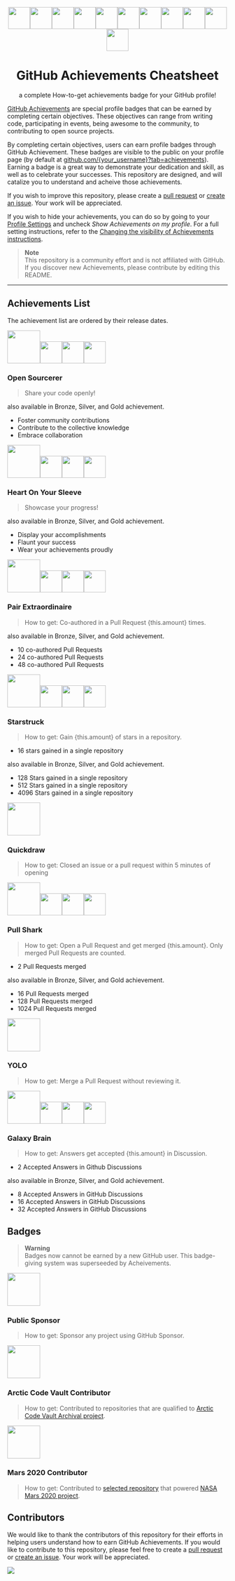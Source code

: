 <p align="center"><img src="./img/open-sourcerer/open-sourcerer-default.png" height="50px" width="50px"><img src="./img/heart-on-your-sleeve/heart-on-your-sleeve-default.png" height="50px" width="50px"><img src="./img/pair-extraordinaire/pair-extraordinaire-default.png" height="50px" width="50px"><img src="./img/starstruck/starstruck-default.png" height="50px" width="50px"><img src="./img/quickdraw/quickdraw-default.png" height="50px" width="50px"><img src="./img/pull-shark/pull-shark-default.png" height="50px" width="50px"><img src="./img/yolo/yolo-default.png" height="50px" width="50px"><img src="./img/galaxy-brain/galaxy-brain-default.png" height="50px" width="50px"><img src="./img/public-sponsor/public-sponsor-default.png" height="50px" weight="50px"><img src="./img/arctic-code-vault/arctic-code-vault-contributor-default.png" height="50px" weight="50px"><img src="./img/mars-2020-contributor/mars-2020-contributor-default.png" height="50px" weight="50px">
</p >

<div>
<h1 align="center">GitHub Achievements Cheatsheet</h1>
<p align="center">a complete How-to-get achievements badge for your GitHub profile!</p>
</div>

[GitHub Achievements](https://github.blog/2022-06-09-introducing-achievements-recognizing-the-many-stages-of-a-developers-coding-journey/) are special profile badges that can be earned by completing certain objectives. These objectives can range from writing code, participating in events, being awesome to the community, to contributing to open source projects.

By completing certain objectives, users can earn profile badges through GitHub Achievement. These badges are visible to the public on your profile page (by default at [github.com/{your_username}?tab=achievements](http://github.com/sagelga?tab=achievements)). Earning a badge is a great way to demonstrate your dedication and skill, as well as to celebrate your successes. This repository are designed, and will catalize you to understand and acheive those achievements.

If you wish to improve this repository, please create a [pull request](https://github.com/sagelga/github-achievement-cheatsheet/pulls) or [create an issue](https://github.com/sagelga/github-achievement-cheatsheet/issues). Your work will be appreciated.

If you wish to hide your achievements, you can do so by going to your [Profile Settings](https://github.com/settings) and uncheck _Show Achievements on my profile_. For a full setting instructions, refer to the [Changing the visibility of Achievements instructions](https://docs.github.com/en/account-and-profile/setting-up-and-managing-your-github-profile/managing-contribution-settings-on-your-profile/showing-your-private-contributions-and-achievements-on-your-profile#changing-the-visibility-of-achievements).

> **Note**<br/>
> This repository is a community effort and is not affiliated with GitHub. If you discover new Achievements, please contribute by editing this README.

---

## Achievements List

The achievement list are ordered by their release dates.

<img src="./img/open-sourcerer/open-sourcerer-default.png" height="75px" width="75px"><img src="./img/open-sourcerer/open-sourcerer-bronze.png" height="50px" width="50px"><img src="./img/open-sourcerer/open-sourcerer-silver.png" height="50px" width="50px"><img src="./img/open-sourcerer/open-sourcerer-gold.png" height="50px" width="50px">

### Open Sourcerer

> Share your code openly!

also available in Bronze, Silver, and Gold achievement.

- Foster community contributions
- Contribute to the collective knowledge
- Embrace collaboration

<img src="./img/heart-on-your-sleeve/heart-on-your-sleeve-default.png" height="75px" width="75px"><img src="./img/heart-on-your-sleeve/heart-on-your-sleeve-bronze.png" height="50px" width="50px"><img src="./img/heart-on-your-sleeve/heart-on-your-sleeve-silver.png" height="50px" width="50px"><img src="./img/heart-on-your-sleeve/heart-on-your-sleeve-gold.png" height="50px" width="50px">

### Heart On Your Sleeve

> Showcase your progress!

also available in Bronze, Silver, and Gold achievement.

-   Display your accomplishments
-   Flaunt your success
-   Wear your achievements proudly

<img src="./img/pair-extraordinaire/pair-extraordinaire-default.png" height="75px" width="75px"><img src="./img/pair-extraordinaire/pair-extraordinaire-bronze.png" height="50px" width="50px"><img src="./img/pair-extraordinaire/pair-extraordinaire-silver.png" height="50px" width="50px"><img src="./img/pair-extraordinaire/pair-extraordinaire-gold.png" height="50px" width="50px">

### Pair Extraordinaire

> How to get: Co-authored in a Pull Request {this.amount} times.

also available in Bronze, Silver, and Gold achievement.

-   10 co-authored Pull Requests
-   24 co-authored Pull Requests
-   48 co-authored Pull Requests

<img src="./img/starstruck/starstruck-default.png" height="75px" width="75px"><img src="./img/starstruck/starstruck-bronze.png" height="50px" width="50px"><img src="./img/starstruck/starstruck-silver.png" height="50px" width="50px"><img src="./img/starstruck/starstruck-gold.png" height="50px" width="50px">

### Starstruck

> How to get: Gain {this.amount} of stars in a repository.

-   16 stars gained in a single repository

also available in Bronze, Silver, and Gold achievement.

-   128 Stars gained in a single repository
-   512 Stars gained in a single repository
-   4096 Stars gained in a single repository

<img src="./img/quickdraw/quickdraw-default.png" height="75px" width="75px">

### Quickdraw

> How to get: Closed an issue or a pull request within 5 minutes of opening

<img src="./img/pull-shark/pull-shark-default.png" height="75px" width="75px"><img src="./img/pull-shark/pull-shark-bronze.png" height="50px" width="50px"><img src="./img/pull-shark/pull-shark-silver.png" height="50px" width="50px"><img src="./img/pull-shark/pull-shark-gold.png" height="50px" width="50px">

### Pull Shark

> How to get: Open a Pull Request and get merged {this.amount}. Only merged Pull Requests are counted.

-   2 Pull Requests merged

also available in Bronze, Silver, and Gold achievement.

-   16 Pull Requests merged
-   128 Pull Requests merged
-   1024 Pull Requests merged

<img src="./img/yolo/yolo-default.png" height="75px" width="75px">

### YOLO

> How to get: Merge a Pull Request without reviewing it.

<img src="./img/galaxy-brain/galaxy-brain-default.png" height="75px" width="75px"><img src="./img/galaxy-brain/galaxy-brain-bronze.png" height="50px" width="50px"><img src="./img/galaxy-brain/galaxy-brain-silver.png" height="50px" width="50px"><img src="./img/galaxy-brain/galaxy-brain-gold.png" height="50px" width="50px">

### Galaxy Brain

> How to get: Answers get accepted {this.amount} in Discussion.

-   2 Accepted Answers in Github Discussions

also available in Bronze, Silver, and Gold achievement.

-   8 Accepted Answers in GitHub Discussions
-   16 Accepted Answers in GitHub Discussions
-   32 Accepted Answers in GitHub Discussions

## Badges

> **Warning**<br>
> Badges now cannot be earned by a new GitHub user. This badge-giving system was superseeded by Acheivements.

<img src="./img/public-sponsor/public-sponsor-default.png" height="75px" weight="75px">

### Public Sponsor

> How to get: Sponsor any project using GitHub Sponsor.

<img src="./img/arctic-code-vault/arctic-code-vault-contributor-default.png" height="75px" weight="75px">

### Arctic Code Vault Contributor

> How to get: Contributed to repositories that are qualified to [Arctic Code Vault Archival project](https://archiveprogram.github.com/).

<img src="./img/mars-2020-contributor/mars-2020-contributor-default.png" height="75px" weight="75px">

### Mars 2020 Contributor

> How to get: Contributed to [selected repository](https://docs.github.com/en/account-and-profile/setting-up-and-managing-your-github-profile/customizing-your-profile/personalizing-your-profile#displaying-badges-on-your-profile) that powered [NASA Mars 2020 project](https://github.com/readme/featured/nasa-ingenuity-helicopter).

## Contributors

We would like to thank the contributors of this repository for their efforts in helping users understand how to earn GitHub Achievements. If you would like to contribute to this repository, please feel free to create a [pull request](https://github.com/sagelga/github-achievement-cheatsheet/pulls) or [create an issue](https://github.com/sagelga/github-achievement-cheatsheet/issues). Your work will be appreciated.

<a href="https://github.com/sagelga/github-achievement-cheatsheet/graphs/contributors">
  <img src="https://contrib.rocks/image?repo=sagelga/github-achievement-cheatsheet" />
</a>
